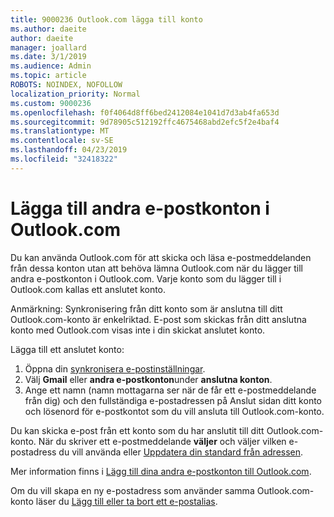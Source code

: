 ```yaml
---
title: 9000236 Outlook.com lägga till konto
ms.author: daeite
author: daeite
manager: joallard
ms.date: 3/1/2019
ms.audience: Admin
ms.topic: article
ROBOTS: NOINDEX, NOFOLLOW
localization_priority: Normal
ms.custom: 9000236
ms.openlocfilehash: f0f4064d8ff6bed2412084e1041d7d3ab4fa653d
ms.sourcegitcommit: 9d78905c512192ffc4675468abd2efc5f2e4baf4
ms.translationtype: MT
ms.contentlocale: sv-SE
ms.lasthandoff: 04/23/2019
ms.locfileid: "32418322"
---
```

# <a name="add-your-other-email-accounts-to-outlookcom"></a>Lägga till andra e-postkonton i Outlook.com

Du kan använda Outlook.com för att skicka och läsa e-postmeddelanden från dessa konton utan att behöva lämna Outlook.com när du lägger till andra e-postkonton i Outlook.com. Varje konto som du lägger till i Outlook.com kallas ett anslutet konto.

Anmärkning: Synkronisering från ditt konto som är anslutna till ditt Outlook.com-konto är enkelriktad. E-post som skickas från ditt anslutna konto med Outlook.com visas inte i din skickat anslutet konto.

Lägga till ett anslutet konto:

1. Öppna din [synkronisera e-postinställningar](https://go.microsoft.com/fwlink/?linkid=875264).
2. Välj **Gmail** eller **andra e-postkonton**under **anslutna konton**.
3. Ange ett namn (namn mottagarna ser när de får ett e-postmeddelande från dig) och den fullständiga e-postadressen på Anslut sidan ditt konto och lösenord för e-postkontot som du vill ansluta till Outlook.com-konto.

Du kan skicka e-post från ett konto som du har anslutit till ditt Outlook.com-konto. När du skriver ett e-postmeddelande **väljer** och väljer vilken e-postadress du vill använda eller [Uppdatera din standard från adressen](https://go.microsoft.com/fwlink/?linkid=875264).

Mer information finns i [Lägg till dina andra e-postkonton till Outlook.com](https://support.office.com/article/c5224df4-5885-4e79-91ba-523aa743f0ba).

Om du vill skapa en ny e-postadress som använder samma Outlook.com-konto läser du [Lägg till eller ta bort ett e-postalias](https://support.office.com/article/459b1989-356d-40fa-a689-8f285b13f1f2).